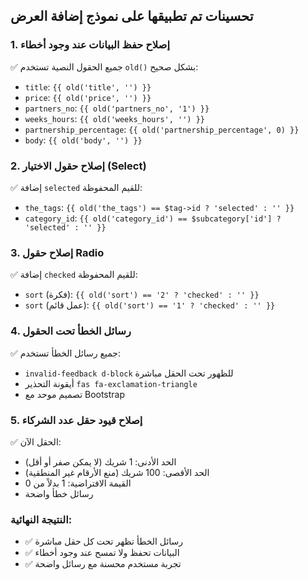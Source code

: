## تحسينات تم تطبيقها على نموذج إضافة العرض

### 1. **إصلاح حفظ البيانات عند وجود أخطاء**

✅ جميع الحقول النصية تستخدم `old()` بشكل صحيح:

- `title`: `{{ old('title', '') }}`
- `price`: `{{ old('price', '') }}`
- `partners_no`: `{{ old('partners_no', '1') }}`
- `weeks_hours`: `{{ old('weeks_hours', '') }}`
- `partnership_percentage`: `{{ old('partnership_percentage', 0) }}`
- `body`: `{{ old('body', '') }}`

### 2. **إصلاح حقول الاختيار (Select)**

✅ إضافة `selected` للقيم المحفوظة:

- `the_tags`: `{{ old('the_tags') == $tag->id ? 'selected' : '' }}`
- `category_id`: `{{ old('category_id') == $subcategory['id'] ? 'selected' : '' }}`

### 3. **إصلاح حقول Radio**

✅ إضافة `checked` للقيم المحفوظة:

- `sort` (فكرة): `{{ old('sort') == '2' ? 'checked' : '' }}`
- `sort` (عمل قائم): `{{ old('sort') == '1' ? 'checked' : '' }}`

### 4. **رسائل الخطأ تحت الحقول**

✅ جميع رسائل الخطأ تستخدم:

- `invalid-feedback d-block` للظهور تحت الحقل مباشرة
- أيقونة التحذير `fas fa-exclamation-triangle`
- تصميم موحد مع Bootstrap

### 5. **إصلاح قيود حقل عدد الشركاء**

✅ الحقل الآن:

- الحد الأدنى: 1 شريك (لا يمكن صفر أو أقل)
- الحد الأقصى: 100 شريك (منع الأرقام غير المنطقية)
- القيمة الافتراضية: 1 بدلاً من 0
- رسائل خطأ واضحة

### **النتيجة النهائية:**

- ✅ رسائل الخطأ تظهر تحت كل حقل مباشرة
- ✅ البيانات تحفظ ولا تمسح عند وجود أخطاء
- ✅ تجربة مستخدم محسنة مع رسائل واضحة
